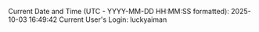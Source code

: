 Current Date and Time (UTC - YYYY-MM-DD HH:MM:SS formatted): 2025-10-03 16:49:42
Current User's Login: luckyaiman
